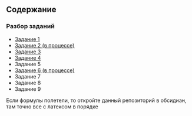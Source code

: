 ## Содержание
### Разбор заданий

* [Задание 1](https://github.com/Soup-o-Stat/MIREA-SEM-4-EXAM/blob/main/%D0%9C%D0%B0%D1%82%D0%B5%D1%80%D0%B8%D0%B0%D0%BB%D1%8B/%D0%A2%D0%B5%D0%BE%D1%80%D0%B8%D1%8F%20%D0%92%D0%B5%D1%80%D0%BE%D1%8F%D1%82%D0%BD%D0%BE%D1%81%D1%82%D0%B5%D0%B9/%D0%A1%D1%83%D0%BF%D0%BE%D1%81%D1%82%D0%B0%D1%82%D0%BE%D0%B2%D1%81%D0%BA%D0%B0%D1%8F%20%D0%BC%D0%B5%D1%82%D0%BE%D0%B4%D0%B8%D1%87%D0%BA%D0%B0/%D0%A0%D0%B0%D0%B7%D0%B1%D0%BE%D1%80%20%D0%B7%D0%B0%D0%B4%D0%B0%D0%BD%D0%B8%D0%B9/%D0%97%D0%B0%D0%B4%D0%B0%D0%BD%D0%B8%D0%B5%201.md)
* [Задание 2 (в процессе)](https://github.com/Soup-o-Stat/MIREA-SEM-4-EXAM/blob/main/%D0%9C%D0%B0%D1%82%D0%B5%D1%80%D0%B8%D0%B0%D0%BB%D1%8B/%D0%A2%D0%B5%D0%BE%D1%80%D0%B8%D1%8F%20%D0%92%D0%B5%D1%80%D0%BE%D1%8F%D1%82%D0%BD%D0%BE%D1%81%D1%82%D0%B5%D0%B9/%D0%A1%D1%83%D0%BF%D0%BE%D1%81%D1%82%D0%B0%D1%82%D0%BE%D0%B2%D1%81%D0%BA%D0%B0%D1%8F%20%D0%BC%D0%B5%D1%82%D0%BE%D0%B4%D0%B8%D1%87%D0%BA%D0%B0/%D0%A0%D0%B0%D0%B7%D0%B1%D0%BE%D1%80%20%D0%B7%D0%B0%D0%B4%D0%B0%D0%BD%D0%B8%D0%B9/%D0%97%D0%B0%D0%B4%D0%B0%D0%BD%D0%B8%D0%B5%202.md)
* [Задание 3](https://github.com/Soup-o-Stat/MIREA-SEM-4-EXAM/blob/main/%D0%9C%D0%B0%D1%82%D0%B5%D1%80%D0%B8%D0%B0%D0%BB%D1%8B/%D0%A2%D0%B5%D0%BE%D1%80%D0%B8%D1%8F%20%D0%92%D0%B5%D1%80%D0%BE%D1%8F%D1%82%D0%BD%D0%BE%D1%81%D1%82%D0%B5%D0%B9/%D0%A1%D1%83%D0%BF%D0%BE%D1%81%D1%82%D0%B0%D1%82%D0%BE%D0%B2%D1%81%D0%BA%D0%B0%D1%8F%20%D0%BC%D0%B5%D1%82%D0%BE%D0%B4%D0%B8%D1%87%D0%BA%D0%B0/%D0%A0%D0%B0%D0%B7%D0%B1%D0%BE%D1%80%20%D0%B7%D0%B0%D0%B4%D0%B0%D0%BD%D0%B8%D0%B9/%D0%97%D0%B0%D0%B4%D0%B0%D0%BD%D0%B8%D0%B5%203.md)
* [Задание 4](https://github.com/Soup-o-Stat/MIREA-SEM-4-EXAM/blob/main/%D0%9C%D0%B0%D1%82%D0%B5%D1%80%D0%B8%D0%B0%D0%BB%D1%8B/%D0%A2%D0%B5%D0%BE%D1%80%D0%B8%D1%8F%20%D0%92%D0%B5%D1%80%D0%BE%D1%8F%D1%82%D0%BD%D0%BE%D1%81%D1%82%D0%B5%D0%B9/%D0%A1%D1%83%D0%BF%D0%BE%D1%81%D1%82%D0%B0%D1%82%D0%BE%D0%B2%D1%81%D0%BA%D0%B0%D1%8F%20%D0%BC%D0%B5%D1%82%D0%BE%D0%B4%D0%B8%D1%87%D0%BA%D0%B0/%D0%A0%D0%B0%D0%B7%D0%B1%D0%BE%D1%80%20%D0%B7%D0%B0%D0%B4%D0%B0%D0%BD%D0%B8%D0%B9/%D0%97%D0%B0%D0%B4%D0%B0%D0%BD%D0%B8%D0%B5%204.md)
* Задание 5
* [Задание 6 (в процессе)](https://github.com/Soup-o-Stat/MIREA-SEM-4-EXAM/blob/main/%D0%9C%D0%B0%D1%82%D0%B5%D1%80%D0%B8%D0%B0%D0%BB%D1%8B/%D0%A2%D0%B5%D0%BE%D1%80%D0%B8%D1%8F%20%D0%92%D0%B5%D1%80%D0%BE%D1%8F%D1%82%D0%BD%D0%BE%D1%81%D1%82%D0%B5%D0%B9/%D0%A1%D1%83%D0%BF%D0%BE%D1%81%D1%82%D0%B0%D1%82%D0%BE%D0%B2%D1%81%D0%BA%D0%B0%D1%8F%20%D0%BC%D0%B5%D1%82%D0%BE%D0%B4%D0%B8%D1%87%D0%BA%D0%B0/%D0%A0%D0%B0%D0%B7%D0%B1%D0%BE%D1%80%20%D0%B7%D0%B0%D0%B4%D0%B0%D0%BD%D0%B8%D0%B9/%D0%97%D0%B0%D0%B4%D0%B0%D0%BD%D0%B8%D0%B5%206.md)
* Задание 7
* Задание 8
* Задание 9

Если формулы полетели, то откройте данный репозиторий в обсидиан, там точно все с латексом в порядке

